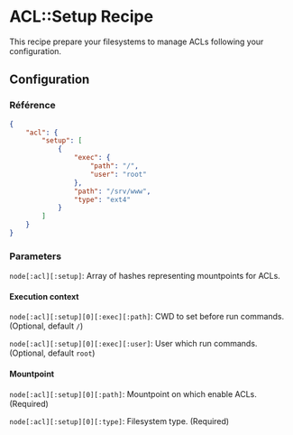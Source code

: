 # ACL::Setup Recipe

This recipe prepare your filesystems to manage ACLs following your configuration.

## Configuration

### Référence

```json
{
    "acl": {
        "setup": [
            {
                "exec": {
                    "path": "/",
                    "user": "root"
                },
                "path": "/srv/www",
                "type": "ext4"
            }
        ]
    }
}
```

### Parameters

`node[:acl][:setup]`: Array of hashes representing mountpoints for ACLs.

#### Execution context

`node[:acl][:setup][0][:exec][:path]`: CWD to set before run commands. (Optional, default `/`)

`node[:acl][:setup][0][:exec][:user]`: User which run commands. (Optional, default `root`)

#### Mountpoint

`node[:acl][:setup][0][:path]`: Mountpoint on which enable ACLs. (Required)

`node[:acl][:setup][0][:type]`: Filesystem type. (Required)